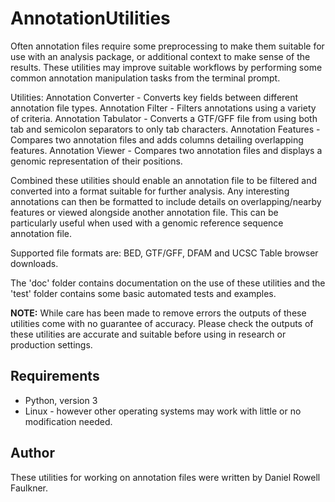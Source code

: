 # AnnotationUtilities
Often annotation files require some preprocessing to make them suitable for use with an analysis package, or additional context to make sense of the results. These utilities may improve suitable workflows by performing some common annotation manipulation tasks from the terminal prompt.

Utilities:
Annotation Converter - Converts key fields between different annotation file types.
Annotation Filter - Filters annotations using a variety of criteria.
Annotation Tabulator - Converts a GTF/GFF file from using both tab and semicolon separators to only tab characters.
Annotation Features - Compares two annotation files and adds columns detailing overlapping features.
Annotation Viewer - Compares two annotation files and displays a genomic representation of their positions.

Combined these utilities should enable an annotation file to be filtered and converted into a format suitable for further analysis. Any interesting annotations can then be formatted to include details on overlapping/nearby features or viewed alongside another annotation file. This can be particularly useful when used with a genomic reference sequence annotation file.

Supported file formats are: BED, GTF/GFF, DFAM and UCSC Table browser downloads.

The 'doc' folder contains documentation on the use of these utilities and the 'test' folder contains some basic automated tests and examples.

**NOTE:** While care has been made to remove errors the outputs of these utilities come with no guarantee of accuracy. Please check the outputs of these utilities are accurate and suitable before using in research or production settings.

## Requirements
- Python, version 3
- Linux - however other operating systems may work with little or no modification needed.

## Author

These utilities for working on annotation files were written by Daniel Rowell Faulkner.
